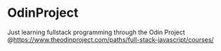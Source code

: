 # OdinProject
Just learning fullstack programming through the Odin Project @https://www.theodinproject.com/paths/full-stack-javascript/courses/

